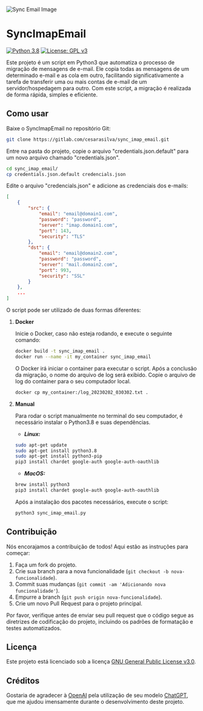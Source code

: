 ![Sync Email Image](https://cdn-icons-png.flaticon.com/128/9197/9197904.png)
# SyncImapEmail

[![Python 3.8](https://img.shields.io/badge/python-3.8-blue.svg)](https://www.python.org/downloads/release/python-380/)
[![License: GPL v3](https://img.shields.io/badge/License-GPLv3-green.svg)](https://www.gnu.org/licenses/gpl-3.0)

Este projeto é um script em Python3 que automatiza o processo de migração de mensagens de e-mail. Ele copia todas as mensagens de um determinado e-mail e as cola em outro, facilitando significativamente a tarefa de transferir uma ou mais contas de e-mail de um servidor/hospedagem para outro. Com este script, a migração é realizada de forma rápida, simples e eficiente.

## Como usar

Baixe o SyncImapEmail no repositório Git:

```bash
git clone https://gitlab.com/cesarasilva/sync_imap_email.git
```

Entre na pasta do projeto, copie o arquivo "credentials.json.default" para um novo arquivo chamado "credentials.json".

```bash
cd sync_imap_email/
cp credentials.json.default credencials.json
```

Edite o arquivo "credencials.json" e adicione as credenciais dos e-mails:

```json
[
    {
        "src": {
            "email": "email@domain1.com",
            "password": "password",
            "server": "imap.domain1.com",
            "port": 143,
            "security": "TLS"
        },
        "dst": {
            "email": "email@domain2.com",
            "password": "password",
            "server": "mail.domain2.com",
            "port": 993,
            "security": "SSL"
        }
    },
    ...
]
```

O script pode ser utilizado de duas formas diferentes:

1. **Docker**

    Inicie o Docker, caso não esteja rodando, e execute o seguinte comando:

    ```bash
    docker build -t sync_imap_email .
    docker run --name -it my_container sync_imap_email
    ```

    O Docker irá iniciar o container para executar o script. Após a conclusão da migração, o nome do arquivo de log será exibido. Copie o arquivo de log do container para o seu computador local.

    ```bash
    docker cp my_container:/log_20230202_030302.txt .
    ```

2. **Manual**

    Para rodar o script manualmente no terminal do seu computador, é necessário instalar o Python3.8 e suas dependências.

    - ***Linux:***

    ```bash
    sudo apt-get update
    sudo apt-get install python3.8
    sudo apt-get install python3-pip
    pip3 install chardet google-auth google-auth-oauthlib
    ```

    - ***MacOS:***

    ```zsh
    brew install python3
    pip3 install chardet google-auth google-auth-oauthlib
    ```

    Após a instalação dos pacotes necessários, execute o script:

    ```bash
    python3 sync_imap_email.py
    ```

## Contribuição

Nós encorajamos a contribuição de todos! Aqui estão as instruções para começar:

1. Faça um fork do projeto.
2. Crie sua branch para a nova funcionalidade (`git checkout -b nova-funcionalidade`).
3. Commit suas mudanças (`git commit -am 'Adicionando nova funcionalidade'`).
4. Empurre a branch (`git push origin nova-funcionalidade`).
5. Crie um novo Pull Request para o projeto principal.

Por favor, verifique antes de enviar seu pull request que o código segue as diretrizes de codificação do projeto, incluindo os padrões de formatação e testes automatizados.

## Licença

Este projeto está licenciado sob a licença [GNU General Public License v3.0](https://www.gnu.org/licenses/gpl-3.0.en.html).

## Créditos

Gostaria de agradecer à [OpenAI](https://openai.com) pela utilização de seu modelo [ChatGPT](https://chat.openai.com), que me ajudou imensamente durante o desenvolvimento deste projeto.